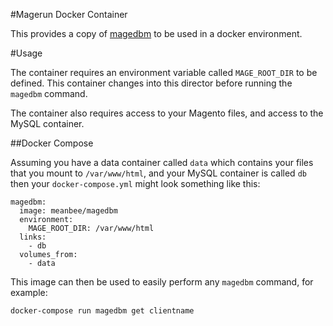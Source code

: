 #Magerun Docker Container

This provides a copy of [magedbm](https://github.com/meanbee/magedbm) to be used in a docker environment.

#Usage

The container requires an environment variable called `MAGE_ROOT_DIR` to be defined.  This container changes into this director  before running the `magedbm` command.

The container also requires access to your Magento files, and access to the MySQL container.

##Docker Compose

Assuming you have a data container called `data` which contains your files that you mount to `/var/www/html`, and your MySQL container is called `db` then your `docker-compose.yml` might look something like this:

    magedbm:
      image: meanbee/magedbm
      environment:
        MAGE_ROOT_DIR: /var/www/html
      links:
        - db
      volumes_from:
        - data

This image can then be used to easily perform any `magedbm` command, for example:

    docker-compose run magedbm get clientname
